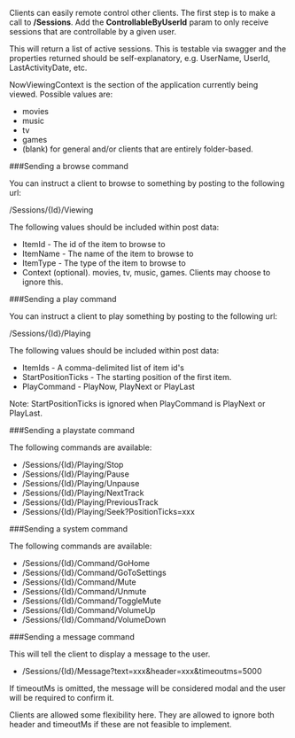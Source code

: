 Clients can easily remote control other clients. The first step is to make a call to **/Sessions**. Add the **ControllableByUserId** param to only receive sessions that are controllable by a given user.

This will return a list of active sessions. This is testable via swagger and the properties returned should be self-explanatory, e.g. UserName, UserId, LastActivityDate, etc. 

NowViewingContext is the section of the application currently being viewed. Possible values are:

* movies
* music
* tv
* games
* (blank) for general and/or clients that are entirely folder-based.

###Sending a browse command

You can instruct a client to browse to something by posting to the following url:

/Sessions/{Id}/Viewing

The following values should be included within post data:

* ItemId - The id of the item to browse to
* ItemName - The name of the item to browse to
* ItemType - The type of the item to browse to
* Context (optional). movies, tv, music, games. Clients may choose to ignore this.

###Sending a play command

You can instruct a client to play something by posting to the following url:

/Sessions/{Id}/Playing

The following values should be included within post data:

* ItemIds - A comma-delimited list of item id's
* StartPositionTicks - The starting position of the first item. 
* PlayCommand - PlayNow, PlayNext or PlayLast

Note: StartPositionTicks is ignored when PlayCommand is PlayNext or PlayLast.

###Sending a playstate command

The following commands are available:

* /Sessions/{Id}/Playing/Stop
* /Sessions/{Id}/Playing/Pause
* /Sessions/{Id}/Playing/Unpause
* /Sessions/{Id}/Playing/NextTrack
* /Sessions/{Id}/Playing/PreviousTrack
* /Sessions/{Id}/Playing/Seek?PositionTicks=xxx

###Sending a system command

The following commands are available:

* /Sessions/{Id}/Command/GoHome
* /Sessions/{Id}/Command/GoToSettings
* /Sessions/{Id}/Command/Mute
* /Sessions/{Id}/Command/Unmute
* /Sessions/{Id}/Command/ToggleMute
* /Sessions/{Id}/Command/VolumeUp
* /Sessions/{Id}/Command/VolumeDown

###Sending a message command

This will tell the client to display a message to the user.

* /Sessions/{Id}/Message?text=xxx&header=xxx&timeoutms=5000

If timeoutMs is omitted, the message will be considered modal and the user will be required to confirm it.

Clients are allowed some flexibility here. They are allowed to ignore both header and timeoutMs if these are not feasible to implement.